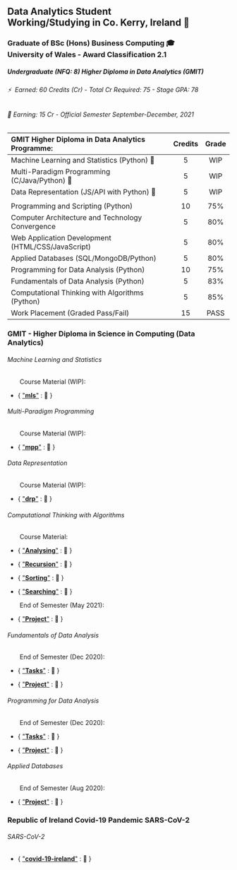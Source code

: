 ## Data Analytics Student</br>Working/Studying in Co. Kerry, Ireland &#x1F4CC;

### Graduate of BSc (Hons) Business Computing 🎓</br>University of Wales - Award Classification 2.1

##### Undergraduate (NFQ: 8) Higher Diploma in Data Analytics (GMIT)

###### ⚡ &nbsp;Earned: 60 Credits (Cr) - Total Cr Required: 75 - Stage GPA: 78

###### 🔭 Earning: 15 Cr - Official Semester September-December, 2021

| **GMIT Higher Diploma in Data Analytics Programme:**           | Credits | Grade   |
| :--------------------------------------------------------------|:-------:|:-------:|
| Machine Learning and Statistics (Python) &#x1F6A7;             | 5       | WIP     |
| Multi-Paradigm Programming (C/Java/Python) &#x1F6A7;           | 5       | WIP     |
| Data Representation (JS/API with Python) &#x1F6A7;             | 5       | WIP     |
|                                                                |         |         |
| Programming and Scripting (Python)                             | 10      | 75%     |
| Computer Architecture and Technology Convergence               | 5       | 80%     |
| Web Application Development (HTML/CSS/JavaScript)              | 5       | 80%     |
| Applied Databases (SQL/MongoDB/Python)                         | 5       | 80%     |
| Programming for Data Analysis (Python)                         | 10      | 75%     |
| Fundamentals of Data Analysis (Python)                         | 5       | 83%     |
| Computational Thinking with Algorithms (Python)                | 5       | 85%     |
| Work Placement (Graded Pass/Fail)                              | 15      | PASS    |

### GMIT - Higher Diploma in Science in Computing (Data Analytics)

###### Machine Learning and Statistics 

&emsp;&emsp;Course Material (WIP):

* { ["**mls**"](https://github.com/SeanOhAileasa/mls-machine-learning-statistics) : &#x1F6A7; } 
<!--
26/06/2021
"update repository ./mls-machine-learning-statistics - Types in python and other programming languages. Why they exist and how they work."
-->

###### Multi-Paradigm Programming 

&emsp;&emsp;Course Material (WIP):

* { ["**mpp**"](https://github.com/SeanOhAileasa/mpp-multi-paradigm-programming) : &#x1F6A7; } 
<!--
16/06/2021
"update repository ./mpp-multi-paradigm-programming"
-->
<!--
* { ["**C**"](https://github.com/SeanOhAileasa/fubar-c) : &#x1F4CC; }

24/06/2021
"update repository ./fubar-c - K&R tutorial ...JMcA-23062021-RIP"
-->

###### Data Representation 

&emsp;&emsp;Course Material (WIP):

* { ["**drp**"](https://github.com/SeanOhAileasa/drp-data-representation) : &#x1F6A7; } 
<!--
01/07/2021
"update repository ./drp-data-representation - JS (Attribute - HTML) (onclick)."
-->

###### Computational Thinking with Algorithms

&emsp;&emsp;Course Material:

* { ["**Analysing**"](https://github.com/SeanOhAileasa/cta-analysing) : &#x1F4CC; } 
<!--
22/05/2021
"update repository ./cta-analysing"
-->

* { ["**Recursion**"](https://github.com/SeanOhAileasa/cta-recursion) : &#x1F4CC; } 
<!-- 
17/05/2021 (deadline: 20/05/2021)
""
"update repository ./cta-recursion"
"update repository ./L8733 for ./cta-recursion - Overview of factorials."
https://github.com/SeanOhAileasa/L8733/blob/master/src/hdp/cta/recursion-iteration-stack-process-factorial.ipynb
-->

* { ["**Sorting**"](https://github.com/SeanOhAileasa/cta-sorting) : &#x1F4CC; } 
<!--
26/05/2021
"update repository ./cta-sorting"
-->

* { ["**Searching**"](https://github.com/SeanOhAileasa/cta-searching) : &#x1F4CC; } 
<!-- 
25/04/2021
"update repository ./cta-searching - Overview of binary search with performance comparison over linear search. Pseudocode along with iterative implementation (recursive implementation outstanding). Walkthrough of iterative and recursion approaches completed in Java."
-->

&emsp;&emsp;End of Semester (May 2021):

* { ["**Project**"](https://github.com/SeanOhAileasa/cta-benchmark-algorithms) : &#x1F4CC; } 
<!--
26/05/2021
"add repository ./cta-benchmark-algorithms - Python application to benchmark five different sorting algorithms. In addition, the report introduces the algorithms chosen and discusses the results of the benchmarking process."
-->

###### Fundamentals of Data Analysis

&emsp;&emsp;End of Semester (Dec 2020):

* { ["**Tasks**"](https://github.com/SeanOhAileasa/fda-tasks) : &#x1F4CC; } 

* { ["**Project**"](https://github.com/SeanOhAileasa/fda-regression) : &#x1F4CC; } 

###### Programming for Data Analysis

&emsp;&emsp;End of Semester (Dec 2020):

* { ["**Tasks**"](https://github.com/SeanOhAileasa/pda-numpy-random) : &#x1F4CC; } 

* { ["**Project**"](https://github.com/SeanOhAileasa/pda-numpy-random-simulation) : &#x1F4CC; } 

###### Applied Databases

&emsp;&emsp;End of Semester (Aug 2020):

* { ["**Project**"](https://github.com/SeanOhAileasa/adb-sql-mongodb) : &#x1F4CC; } 

<!--
### GMIT - Higher Diploma in Science in Computing (Software Development)

* { ["**Java**"](https://github.com/SeanOhAileasa/fubar-java) : &#x1F4CC; }

10/06/2021
"add repository ./fubar-java"
-->

<!--
### GMIT - Certificate in Cybersecurity Operations (SPA)

* { ["**Python**"](https://github.com/SeanOhAileasa/fubar-python) : &#x1F4CC; } 
10/06/2021
"update repository ./fubar-python"
-->

<!-- 
### HSE Ransomware Research

17/05/2021
"add repository ./unc1878"
-->

### Republic of Ireland Covid-19 Pandemic SARS-CoV-2

###### SARS-CoV-2

* { ["**covid-19-ireland**"](https://github.com/SeanOhAileasa/covid-19-ireland/blob/master/src/dataset/covid-19-ireland.csv) : &#x1F4CC; }
<!-- 
30/06/2021
"update repository ./covid-19-ireland - data validation anomaly" 
-->